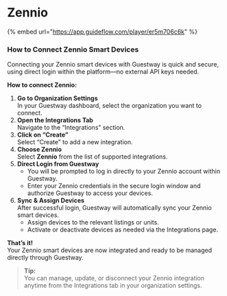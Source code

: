# Zennio

{% embed url="https://app.guideflow.com/player/er5m706c6k" %}

### How to Connect Zennio Smart Devices

Connecting your Zennio smart devices with Guestway is quick and secure, using direct login within the platform—no external API keys needed.

**How to connect Zennio:**

1. **Go to Organization Settings**\
   In your Guestway dashboard, select the organization you want to connect.
2. **Open the Integrations Tab**\
   Navigate to the “Integrations” section.
3. **Click on “Create”**\
   Select “Create” to add a new integration.
4. **Choose Zennio**\
   Select **Zennio** from the list of supported integrations.
5. **Direct Login from Guestway**
   * You will be prompted to log in directly to your Zennio account within Guestway.
   * Enter your Zennio credentials in the secure login window and authorize Guestway to access your devices.
6. **Sync & Assign Devices**\
   After successful login, Guestway will automatically sync your Zennio smart devices.
   * Assign devices to the relevant listings or units.
   * Activate or deactivate devices as needed via the Integrations page.

**That’s it!**\
Your Zennio smart devices are now integrated and ready to be managed directly through Guestway.

> **Tip:**\
> You can manage, update, or disconnect your Zennio integration anytime from the Integrations tab in your organization settings.
